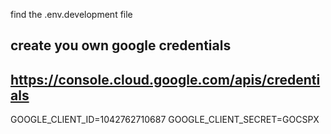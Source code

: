 find the .env.development file

## create you own google credentials
## https://console.cloud.google.com/apis/credentials
GOOGLE_CLIENT_ID=1042762710687
GOOGLE_CLIENT_SECRET=GOCSPX